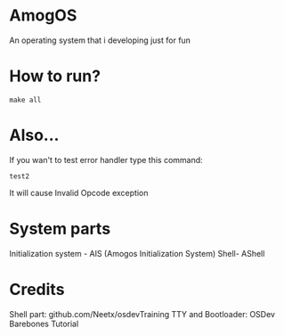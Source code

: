 # AmogOS
An operating system that i developing just for fun

# How to run?

```make all```

# Also...
If you wan't to test error handler type this command:
```
test2
```
It will cause Invalid Opcode exception

# System parts
Initialization system - AIS (Amogos Initialization System)
Shell- AShell

# Credits
Shell part: github.com/Neetx/osdevTraining
TTY and Bootloader: OSDev Barebones Tutorial

